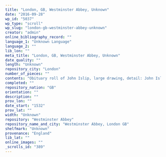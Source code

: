 ```yaml
---
title: "London, GB, Westminster Abbey, Unknown"
date: "2016-09-28"
wp_id: "5037"
wp_type: "scroll"
wp_slug: "london-gb-westminster-abbey-unknown"
creator: "admin"
online_bibliography_record: ""
language_1: "Unknown Language"
language_2: ""
lib_lon: ""
meta_title: "London, GB, Westminster Abbey, Unknown"
date_quality: ""
length: "Unknown"
repository_city: "London"
number_of_pieces: ""
contents: "Obituary roll of John Islip, large drawing, detail: John Islip's hearse before the high altar of Westminster Abbey; probably by Gerard Horenbout (Netherlandish artist, ca. 1460-ca. 1541)."
completed: ""
repository_nation: "GB"
orientation: ""
description: ""
prov_lon: ""
date_start: "1532"
prov_lat: ""
width: "Unknown"
repository: "Westminster Abbey"
repository_name_and_city: "Westminster Abbey, London GB"
shelfmark: "Unknown"
provenance: "England"
lib_lat: ""
online_images: ""
_scrolls_id: "389"
---
```



